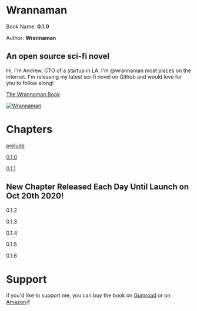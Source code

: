 # Wrannaman

Book Name: **0.1.0**

Author: **Wrannaman**

## An open source sci-fi novel

Hi, I'm Andrew, CTO of a startup in LA. I'm @wrannaman most places on the internet. I'm releasing my latest sci-fi novel on Github and would love for you to follow along!


[The Wrannaman Book](https://github.com/wrannaman/wrannaman)

[![Wrannaman](https://s3.us-west-1.wasabisys.com/wrannaman/images/github_footer.png)](https://wrannaman.com)


# Chapters 

[prelude](/prelude.md)

[0.1.0](/0.1.0.md)

[0.1.1](/0.1.1.md)


## New Chapter Released Each Day Until Launch on Oct 20th 2020!


0.1.2

0.1.3

0.1.4

0.1.5

0.1.6



# Support 

if you'd like to support me, you can buy the book on [Gumroad](https://gum.co/MbJMZ) or on [Amazon](https://www.amazon.com/dp/B08JKTKVHN)✌️

